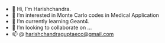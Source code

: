 - 👋 Hi, I’m Harishchandra.
- 👀 I’m interested in Monte Carlo codes in Medical Application
- 🌱 I’m currently learning Geant4.
- 💞️ I’m looking to collaborate on ...
- 📫 @ harishchandraguptaecc@gmail.com

<!---
Harishchandra96/Harishchandra96 is a ✨ special ✨ repository because its `README.md` (this file) appears on your GitHub profile.
You can click the Preview link to take a look at your changes.
--->
